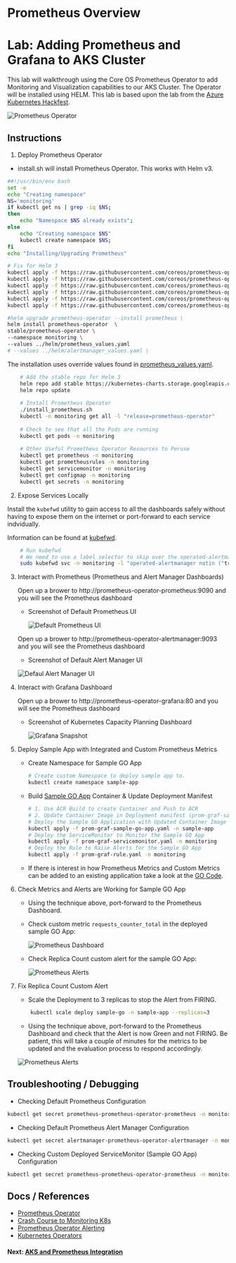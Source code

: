 # Prometheus Overview

# Lab: Adding Prometheus and Grafana to AKS Cluster

This lab will walkthrough using the Core OS Prometheus Operator to add Monitoring and Visualization capabilities to our AKS Cluster. The Operator will be installed using HELM.  This lab is based upon the lab from the [Azure Kubernetes Hackfest](https://github.com/Azure/kubernetes-hackfest/blob/master/labs/monitoring-logging/prometheus-grafana/README.md).

![Prometheus Operator](images/img-prometheus-operator.png)

## Instructions

1. Deploy Prometheus Operator

* install.sh will install Prometheus Operator.  This works with Helm v3.
```bash
##!/usr/bin/env bash
set -e
echo "Creating namespace"
NS='monitoring'
if kubectl get ns | grep -iq $NS;
then
    echo "Namespace $NS already exists";
else
    echo "Creating namespace $NS"
    kubectl create namespace $NS;
fi
echo "Installing/Upgrading Prometheus"

# Fix for Helm 3
kubectl apply -f https://raw.githubusercontent.com/coreos/prometheus-operator/release-0.38/example/prometheus-operator-crd/monitoring.coreos.com_alertmanagers.yaml
kubectl apply -f https://raw.githubusercontent.com/coreos/prometheus-operator/release-0.38/example/prometheus-operator-crd/monitoring.coreos.com_podmonitors.yaml
kubectl apply -f https://raw.githubusercontent.com/coreos/prometheus-operator/release-0.38/example/prometheus-operator-crd/monitoring.coreos.com_prometheuses.yaml
kubectl apply -f https://raw.githubusercontent.com/coreos/prometheus-operator/release-0.38/example/prometheus-operator-crd/monitoring.coreos.com_prometheusrules.yaml
kubectl apply -f https://raw.githubusercontent.com/coreos/prometheus-operator/release-0.38/example/prometheus-operator-crd/monitoring.coreos.com_servicemonitors.yaml
kubectl apply -f https://raw.githubusercontent.com/coreos/prometheus-operator/release-0.38/example/prometheus-operator-crd/monitoring.coreos.com_thanosrulers.yaml

#helm upgrade prometheus-operator --install prometheus \
helm install prometheus-operator  \
stable/prometheus-operator \
--namespace monitoring \
--values ../helm/prometheus_values.yaml
# --values ../helm/alertmanager_values.yaml \
```

The installation uses override values found in [prometheus_values.yaml](../yaml/helm/prometheus_values.yaml).

``` bash    
    # Add the stable repo for Helm 3
    helm repo add stable https://kubernetes-charts.storage.googleapis.com
    helm repo update
    
    # Install Prometheus Operator
    ./install_prometheus.sh
    kubectl -n monitoring get all -l "release=prometheus-operator"
    
    # Check to see that all the Pods are running
    kubectl get pods -n monitoring
    
    # Other Useful Prometheus Operator Resources to Peruse
    kubectl get prometheus -n monitoring
    kubectl get prometheusrules -n monitoring
    kubectl get servicemonitor -n monitoring
    kubectl get configmap -n monitoring
    kubectl get secrets -n monitoring
```

2. Expose Services Locally

Install the `kubefwd` utility to gain access to all the dashboards safely without having to expose them on the internet or port-forward to each service indvidually. 

Information can be found at [kubefwd](https://kubefwd.com/).

```bash
    # Run kubefwd
    # We need to use a label selector to skip over the operated-alertmanager service because it uses the same ports as the AlertManager UI
    sudo kubefwd svc -n monitoring -l "operated-alertmanager notin ("true")"
```

3. Interact with Prometheus (Prometheus and Alert Manager Dashboards)


    Open up a brower to http://prometheus-operator-prometheus:9090 and you will see the Prometheus dashboard

    * Screenshot of Default Prometheus UI

        ![Default Prometheus UI](images/img-prometheus-ui.png)


    Open up a brower to http://prometheus-operator-alertmanager:9093 and you will see the Prometheus dashboard

    * Screenshot of Default Alert Manager UI

    ![Defaul Alert Manager UI](images/img-alertmanager-ui.png)

4. Interact with Grafana Dashboard

    Open up a brower to http://prometheus-operator-grafana:80 and you will see the Prometheus dashboard

    * Screenshot of Kubernetes Capacity Planning Dashboard

        ![Grafana Snapshot](images/img-grafana-dashboard.png)

5. Deploy Sample App with Integrated and Custom Prometheus Metrics

    * Create Namespace for Sample GO App

        ```bash
        # Create custom Namespace to deploy sample app to.
        kubectl create namespace sample-app
        ```

    * Build [Sample GO App](../app/sample-go/README.md) Container & Update Deployment Manifest

        ```bash
        # 1. Use ACR Build to create Container and Push to ACR
        # 2. Update Container Image in Deployment manifest (prom-graf-sample-go-app.yaml) 
        # Deploy the Sample GO Application with Updated Container Image
        kubectl apply -f prom-graf-sample-go-app.yaml -n sample-app
        # Deploy the ServiceMonitor to Monitor the Sample GO App
        kubectl apply -f prom-graf-servicemonitor.yaml -n monitoring
        # Deploy the Rule to Raise Alerts for the Sample GO App
        kubectl apply -f prom-graf-rule.yaml -n monitoring
        ```
    * If there is interest in how Prometheus Metrics and Custom Metrics can be added to an existing application take a look at the [GO Code](../app/sample-go/app.go).

6. Check Metrics and Alerts are Working for Sample GO App

    * Using the technique above, port-forward to the Prometheus Dashboard.
    * Check custom metric `requests_counter_total` in the deployed sample GO App:

        ![Prometheus Dashboard](images/img-prometheus-dashboard.png)

    * Check Replica Count custom alert for the sample GO App:

        ![Prometheus Alerts](images/img-prometheus-alerts.png)

7. Fix Replica Count Custom Alert

    * Scale the Deployment to 3 replicas to stop the Alert from FIRING.

    ```bash
        kubectl scale deploy sample-go -n sample-app --replicas=3
    ```

    * Using the technique above, port-forward to the Prometheus Dashboard and check that the Alert is now Green and not FIRING. Be patient, this will take a couple of minutes for the metrics to be updated and the evaluation process to respond accordingly.

    ![Prometheus Alerts](images/img-prometheus-alerts-resolved.png)

## Troubleshooting / Debugging

* Checking Default Prometheus Configuration

```bash
kubectl get secret prometheus-prometheus-operator-prometheus -n monitoring -o json | jq -r '.data["prometheus.yaml.gz"]' | base64 --decode | gunzip
```

* Checking Default Prometheus Alert Manager Configuration

```bash
kubectl get secret alertmanager-prometheus-operator-alertmanager -n monitoring -o json | jq -r '.data["alertmanager.yaml"]' | base64 --decode
```

* Checking Custom Deployed ServiceMonitor (Sample GO App) Configuration

```bash
kubectl get secret prometheus-prometheus-operator-prometheus -n monitoring -o json | jq -r '.data["prometheus.yaml.gz"]' | base64 --decode | gunzip | grep sample-go
```

## Docs / References

* [Prometheus Operator](https://github.com/helm/charts/blob/master/stable/prometheus-operator/README.md)
* [Crash Course to Monitoring K8s](https://www.sumologic.com/blog/cloud/how-to-monitor-kubernetes/)
* [Prometheus Operator Alerting](https://github.com/coreos/prometheus-operator/blob/v0.38.0/Documentation/user-guides/alerting.md)
* [Kubernetes Operators](https://kubernetes.io/docs/concepts/extend-kubernetes/operator/)

#### Next: [AKS and Prometheus Integration](05-aks-prometheus-integration.md)